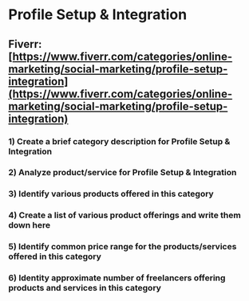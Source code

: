 # Profile Setup & Integration
## Fiverr: [https://www.fiverr.com/categories/online-marketing/social-marketing/profile-setup-integration](https://www.fiverr.com/categories/online-marketing/social-marketing/profile-setup-integration)
### 1) Create a brief category description for Profile Setup & Integration
### 2) Analyze product/service for Profile Setup & Integration
### 3) Identify various products offered in this category
### 4) Create a list of various product offerings and write them down here
### 5) Identify common price range for the products/services offered in this category
### 6) Identity approximate number of freelancers offering products and services in this category
